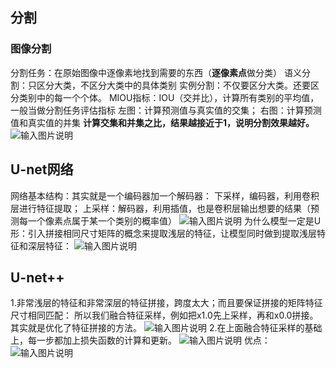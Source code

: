 ## 分割
### 图像分割
分割任务：在原始图像中逐像素地找到需要的东西（**逐像素点**做分类）
语义分割：只区分大类，不区分大类中的具体类别
实例分割：不仅要区分大类。还要区分类别中的每一个个体。
MIOU指标：IOU（交并比），计算所有类别的平均值，一般当做分割任务评估指标
左图：计算预测值与真实值的交集；
右图：计算预测值和真实值的并集
**计算交集和并集之比，结果越接近于1，说明分割效果越好。**
![输入图片说明](https://github.com/Lily-923/stackedit-app-data/blob/master/imgs%252F2025-10-05%252Fs08l155b1pK6pwzL.png)
## U-net网络
网络基本结构：其实就是一个编码器加一个解码器：
下采样，编码器，利用卷积层进行特征提取；
上采样：解码器，利用插值，也是卷积层输出想要的结果（预测每一个像素点属于某一个类别的概率值）
![输入图片说明](https://github.com/Lily-923/stackedit-app-data/blob/master/imgs%252F2025-10-05%252F2jpuKw497sOZcyO6.png)
为什么模型一定是U形：引入拼接相同尺寸矩阵的概念来提取浅层的特征，让模型同时做到提取浅层特征和深层特征：
![输入图片说明](https://github.com/Lily-923/stackedit-app-data/blob/master/imgs%252F2025-10-05%252FI7R7K3rkuxX7di00.png)
## U-net++
1.非常浅层的特征和非常深层的特征拼接，跨度太大；而且要保证拼接的矩阵特征尺寸相同匹配：
所以我们融合特征采样，例如把x1.0先上采样，再和x0.0拼接。其实就是优化了特征拼接的方法。
![输入图片说明](https://github.com/Lily-923/stackedit-app-data/blob/master/imgs%252F2025-10-05%252FzloX5Uni7egYvW5t.png)
2.在上面融合特征采样的基础上，每一步都加上损失函数的计算和更新。
![输入图片说明](https://github.com/Lily-923/stackedit-app-data/blob/master/imgs%252F2025-10-05%252FhYMAgtm4VP3BtYAo.png)
优点：
![输入图片说明](https://github.com/Lily-923/stackedit-app-data/blob/master/imgs%252F2025-10-05%252FI7kEJShaXr9J8D9B.png)
<!--stackedit_data:
eyJoaXN0b3J5IjpbNTczMzU5OTM3XX0=
-->
